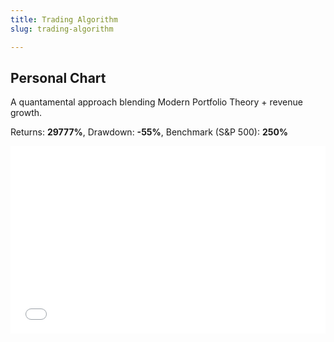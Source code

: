 ```yaml
---
title: Trading Algorithm
slug: trading-algorithm

---
```

## Personal Chart

A quantamental approach blending Modern Portfolio Theory + revenue growth.

Returns: **29777%**, Drawdown: **-55%**, Benchmark (S&P 500): **250%**


<iframe width="100%" height="300px" frameborder="0" scrolling="no" src="//plotly.com/\~ayako0/5.embed?link=false&modebar=false&logo=false"></iframe>
